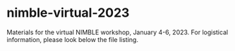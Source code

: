 # nimble-virtual-2023
Materials for the virtual NIMBLE workshop, January 4-6, 2023. For logistical information, please look below the file listing. 

